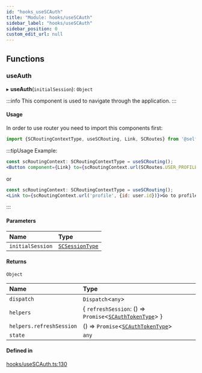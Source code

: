 ```yaml
---
id: "hooks_useSCAuth"
title: "Module: hooks/useSCAuth"
sidebar_label: "hooks/useSCAuth"
sidebar_position: 0
custom_edit_url: null
---
```


## Functions

### useAuth

▸ **useAuth**(`initialSession`): `Object`

:::info
This component is used to navigate through the application.
:::

#### Usage

In order to use router you need to import this components first:

```jsx
import {SCRoutingContextType, useSCRouting, Link, SCRoutes} from '@selfcommunity/core';
````

:::tipUsage Example:

```jsx
const scRoutingContext: SCRoutingContextType = useSCRouting();
<Button component={Link} to={scRoutingContext.url(SCRoutes.USER_PROFILE_ROUTE_NAME, {id: user.id})>Go to profile</Button>
````
or

```jsx
const scRoutingContext: SCRoutingContextType = useSCRouting();
<Link to={scRoutingContext.url('profile', {id: user.id})}>Go to profile</Link>
````
:::

#### Parameters

| Name | Type |
| :------ | :------ |
| `initialSession` | [`SCSessionType`](../interfaces/types_context.SCSessionType) |

#### Returns

`Object`

| Name | Type |
| :------ | :------ |
| `dispatch` | `Dispatch`<`any`\> |
| `helpers` | { `refreshSession`: () => `Promise`<[`SCAuthTokenType`](../interfaces/types_context.SCAuthTokenType)\>  } |
| `helpers.refreshSession` | () => `Promise`<[`SCAuthTokenType`](../interfaces/types_context.SCAuthTokenType)\> |
| `state` | `any` |

#### Defined in

[hooks/useSCAuth.ts:130](https://github.com/selfcommunity/community-ui/blob/cab08cf/packages/sc-core/src/hooks/useSCAuth.ts#L130)

